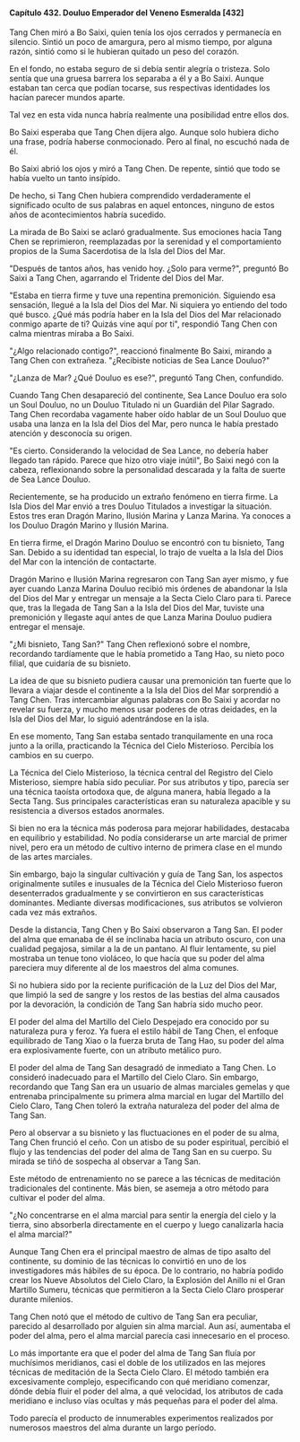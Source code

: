 
#### Capítulo 432. Douluo Emperador del Veneno Esmeralda [432]


Tang Chen miró a Bo Saixi, quien tenía los ojos cerrados y permanecía en silencio. Sintió un poco de amargura, pero al mismo tiempo, por alguna razón, sintió como si le hubieran quitado un peso del corazón.

En el fondo, no estaba seguro de si debía sentir alegría o tristeza. Solo sentía que una gruesa barrera los separaba a él y a Bo Saixi. Aunque estaban tan cerca que podían tocarse, sus respectivas identidades los hacían parecer mundos aparte.

Tal vez en esta vida nunca habría realmente una posibilidad entre ellos dos.

Bo Saixi esperaba que Tang Chen dijera algo. Aunque solo hubiera dicho una frase, podría haberse conmocionado. Pero al final, no escuchó nada de él.

Bo Saixi abrió los ojos y miró a Tang Chen. De repente, sintió que todo se había vuelto un tanto insípido.

De hecho, si Tang Chen hubiera comprendido verdaderamente el significado oculto de sus palabras en aquel entonces, ninguno de estos años de acontecimientos habría sucedido.

La mirada de Bo Saixi se aclaró gradualmente. Sus emociones hacia Tang Chen se reprimieron, reemplazadas por la serenidad y el comportamiento propios de la Suma Sacerdotisa de la Isla del Dios del Mar.

"Después de tantos años, has venido hoy. ¿Solo para verme?", preguntó Bo Saixi a Tang Chen, agarrando el Tridente del Dios del Mar.

"Estaba en tierra firme y tuve una repentina premonición. Siguiendo esa sensación, llegué a la Isla del Dios del Mar. Ni siquiera yo entiendo del todo qué busco. ¿Qué más podría haber en la Isla del Dios del Mar relacionado conmigo aparte de ti? Quizás vine aquí por ti", respondió Tang Chen con calma mientras miraba a Bo Saixi.

"¿Algo relacionado contigo?", reaccionó finalmente Bo Saixi, mirando a Tang Chen con extrañeza. "¿Recibiste noticias de Sea Lance Douluo?"

"¿Lanza de Mar? ¿Qué Douluo es ese?", preguntó Tang Chen, confundido.

Cuando Tang Chen desapareció del continente, Sea Lance Douluo era solo un Soul Douluo, no un Douluo Titulado ni un Guardián del Pilar Sagrado. Tang Chen recordaba vagamente haber oído hablar de un Soul Douluo que usaba una lanza en la Isla del Dios del Mar, pero nunca le había prestado atención y desconocía su origen.

"Es cierto. Considerando la velocidad de Sea Lance, no debería haber llegado tan rápido. Parece que hizo otro viaje inútil", Bo Saixi negó con la cabeza, reflexionando sobre la personalidad descarada y la falta de suerte de Sea Lance Douluo.

Recientemente, se ha producido un extraño fenómeno en tierra firme. La Isla Dios del Mar envió a tres Douluo Titulados a investigar la situación. Estos tres eran Dragón Marino, Ilusión Marina y Lanza Marina. Ya conoces a los Douluo Dragón Marino y Ilusión Marina.

En tierra firme, el Dragón Marino Douluo se encontró con tu bisnieto, Tang San. Debido a su identidad tan especial, lo trajo de vuelta a la Isla del Dios del Mar con la intención de contactarte.

Dragón Marino e Ilusión Marina regresaron con Tang San ayer mismo, y fue ayer cuando Lanza Marina Douluo recibió mis órdenes de abandonar la Isla del Dios del Mar y entregar un mensaje a la Secta Cielo Claro para ti. Parece que, tras la llegada de Tang San a la Isla del Dios del Mar, tuviste una premonición y llegaste aquí antes de que Lanza Marina Douluo pudiera entregar el mensaje.

"¿Mi bisnieto, Tang San?" Tang Chen reflexionó sobre el nombre, recordando tardíamente que le había prometido a Tang Hao, su nieto poco filial, que cuidaría de su bisnieto.

La idea de que su bisnieto pudiera causar una premonición tan fuerte que lo llevara a viajar desde el continente a la Isla del Dios del Mar sorprendió a Tang Chen. Tras intercambiar algunas palabras con Bo Saixi y acordar no revelar su fuerza, y mucho menos usar poderes de otras deidades, en la Isla del Dios del Mar, lo siguió adentrándose en la isla.

En ese momento, Tang San estaba sentado tranquilamente en una roca junto a la orilla, practicando la Técnica del Cielo Misterioso. Percibía los cambios en su cuerpo.

La Técnica del Cielo Misterioso, la técnica central del Registro del Cielo Misterioso, siempre había sido peculiar. Por sus atributos y tipo, parecía ser una técnica taoísta ortodoxa que, de alguna manera, había llegado a la Secta Tang. Sus principales características eran su naturaleza apacible y su resistencia a diversos estados anormales.

Si bien no era la técnica más poderosa para mejorar habilidades, destacaba en equilibrio y estabilidad. No podía considerarse un arte marcial de primer nivel, pero era un método de cultivo interno de primera clase en el mundo de las artes marciales.

Sin embargo, bajo la singular cultivación y guía de Tang San, los aspectos originalmente sutiles e inusuales de la Técnica del Cielo Misterioso fueron desenterrados gradualmente y se convirtieron en sus características dominantes. Mediante diversas modificaciones, sus atributos se volvieron cada vez más extraños.

Desde la distancia, Tang Chen y Bo Saixi observaron a Tang San. El poder del alma que emanaba de él se inclinaba hacia un atributo oscuro, con una cualidad pegajosa, similar a la de un pantano. Al fluir lentamente, su piel mostraba un tenue tono violáceo, lo que hacía que su poder del alma pareciera muy diferente al de los maestros del alma comunes.

Si no hubiera sido por la reciente purificación de la Luz del Dios del Mar, que limpió la sed de sangre y los restos de las bestias del alma causados por la devoración, la condición de Tang San habría sido mucho peor.

El poder del alma del Martillo del Cielo Despejado era conocido por su naturaleza pura y feroz. Ya fuera el estilo hábil de Tang Chen, el enfoque equilibrado de Tang Xiao o la fuerza bruta de Tang Hao, su poder del alma era explosivamente fuerte, con un atributo metálico puro.

El poder del alma de Tang San desagradó de inmediato a Tang Chen. Lo consideró inadecuado para el Martillo del Cielo Claro. Sin embargo, recordando que Tang San era un usuario de almas marciales gemelas y que entrenaba principalmente su primera alma marcial en lugar del Martillo del Cielo Claro, Tang Chen toleró la extraña naturaleza del poder del alma de Tang San.

Pero al observar a su bisnieto y las fluctuaciones en el poder de su alma, Tang Chen frunció el ceño. Con un atisbo de su poder espiritual, percibió el flujo y las tendencias del poder del alma de Tang San en su cuerpo. Su mirada se tiñó de sospecha al observar a Tang San.

Este método de entrenamiento no se parece a las técnicas de meditación tradicionales del continente. Más bien, se asemeja a otro método para cultivar el poder del alma.

"¿No concentrarse en el alma marcial para sentir la energía del cielo y la tierra, sino absorberla directamente en el cuerpo y luego canalizarla hacia el alma marcial?"

Aunque Tang Chen era el principal maestro de almas de tipo asalto del continente, su dominio de las técnicas lo convirtió en uno de los investigadores más hábiles de su época. De lo contrario, no habría podido crear los Nueve Absolutos del Cielo Claro, la Explosión del Anillo ni el Gran Martillo Sumeru, técnicas que permitieron a la Secta Cielo Claro prosperar durante milenios.

Tang Chen notó que el método de cultivo de Tang San era peculiar, parecido al desarrollado por alguien sin alma marcial. Aun así, aumentaba el poder del alma, pero el alma marcial parecía casi innecesario en el proceso.

Lo más importante era que el poder del alma de Tang San fluía por muchísimos meridianos, casi el doble de los utilizados en las mejores técnicas de meditación de la Secta Cielo Claro. El método también era excesivamente complejo, especificando con qué meridiano comenzar, dónde debía fluir el poder del alma, a qué velocidad, los atributos de cada meridiano e incluso vías ocultas y más pequeñas para el poder del alma.

Todo parecía el producto de innumerables experimentos realizados por numerosos maestros del alma durante un largo período.